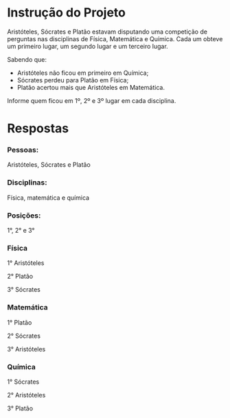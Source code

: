 # **Instrução do Projeto**
Aristóteles, Sócrates e Platão estavam disputando uma competição de perguntas nas disciplinas de Física, 
Matemática e Química. Cada um obteve um primeiro lugar, um segundo lugar e um terceiro lugar.

Sabendo que: 
- Aristóteles não ficou em primeiro em Química; 
- Sócrates perdeu para Platão em Física; 
- Platão acertou mais que Aristóteles em Matemática.

Informe quem ficou em 1º, 2º e 3º lugar em cada disciplina.

# **Respostas**

### **Pessoas:**

Aristóteles, Sócrates e Platão

### **Disciplinas:**

Física, matemática e química

### **Posições:**

1°, 2° e 3°


### Física

1° Aristóteles

2° Platão

3° Sócrates


### Matemática

1° Platão

2° Sócrates

3° Aristóteles


### Química

1° Sócrates

2° Aristóteles

3° Platão
